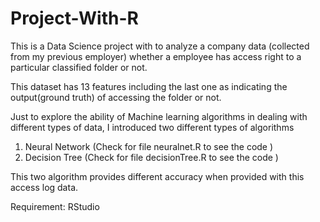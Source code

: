 # Project-With-R

This is a Data Science project with to analyze a company data (collected from my previous employer) whether a employee has access right to a particular classified folder or not.

This dataset has 13 features including the last one as indicating the output(ground truth) of accessing the folder or not.

Just to explore the ability of Machine learning algorithms in dealing with different types of data, I introduced two different types of algorithms

1. Neural Network (Check for file neuralnet.R to see the code )
2. Decision Tree  (Check for file decisionTree.R to see the code )


This two algorithm provides different accuracy when provided with this access log data. 

Requirement:
RStudio

